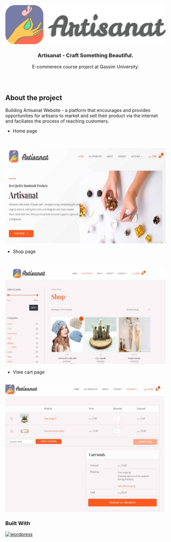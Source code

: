 
[![logo](images/logo.png)]()
<h3 align= "center">Artisanat - Craft Something Beautiful.</h3>
<p align= "center">E-commerece course project at Qassim University.</p>

<br><br>

## About the project
Building Artisanat Website - a platform that encourages and provides opportunities for artisans to market and sell their product via the internet and faciliates the process of reaching customers.

* Home page
  
  <br>
<img src="images/home.png" alt="home-page" width="550" height="300">

* Shop page
  
  <br>
  
<img src="images/shop.png" alt="cart-page" width="550" height="300">

* Viwe cart page
  
<br>
<img src="images/cart.png" alt="cart-page" width="500" height="400">

### Built With
[![wordpress](https://skillicons.dev/icons?i=wordpress)](https://wordpress.com)
